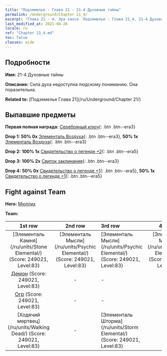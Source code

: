 ```yaml
---
title: "Подземелье - Глава 21 - 21-4 Духовные тайны"
permalink: /Underground/Chapter 21_4/
excerpt: "Глава 21 - 4. Эра хаоса  Подземелье - Глава 21_4. 21-4 Духовные тайны"
last_modified_at: 2021-04-28
locale: ru
ref: "Chapter 21_4.md"
toc: false
classes: wide
---
```


## Подробности

 **Имя:** 21-4 Духовные тайны

 **Описание:** Сила духа недоступна людскому пониманию. Она поразительна.

 **Related to:** [Подземелье Глава 21](/ru/Underground/Chapter 21/)

## Выпавшие предметы

 **Первая полная награда:** [Серебряный ключ](/ItemsRU/con_693/){: .btn .btn--era3}

 **Drop 1:** **50% 0x** [Элементаль Воздуха](/ItemsRU/her_448/){: .btn .btn--era3}, **50% 1x** [Элементаль Воздуха](/ItemsRU/her_448/){: .btn .btn--era3}

 **Drop 2:** **100% 1x** [Свидетельство о легенде +2](/ItemsRU/mat_81/){: .btn .btn--era5}

 **Drop 3:** **100% 2x** [Свиток заклинания](/ItemsRU/con_694/){: .btn .btn--era3}

 **Drop 4:** **50% 0x** [Свидетельство о легенде +1](/ItemsRU/mat_74/){: .btn .btn--era5}, **50% 1x** [Свидетельство о легенде +1](/ItemsRU/mat_74/){: .btn .btn--era5}


## Fight against Team
 **Hero:** [Мюллих](/ru/heroes/Mullich/)

 **Team:**


  | 1st row | 2nd row | 3rd row | 4th row |
  |:----:|:----:|:----|:----:|
  | [Элементаль Камня](/ru/units/Stone Elemental/) (Score: 249021, Level:83)  | [Элементаль Мысли](/ru/units/Psychic Elemental/) (Score: 249021, Level:83)  | [Элементаль Мысли](/ru/units/Psychic Elemental/) (Score: 249021, Level:83)  | [Элементаль Мысли](/ru/units/Psychic Elemental/) (Score: 249021, Level:83)  |
  | [Демон](/ru/units/Demon/) (Score: 249021, Level:83)  | - | - | - |
  | [Огр](/ru/units/Ogre/) (Score: 249021, Level:83)  | - | - | - |
  | [Ходячий мертвец](/ru/units/Walking Dead/) (Score: 249021, Level:83)  | - | [Элементаль Шторма](/ru/units/Storm Elemental/) (Score: 249021, Level:83)  | - |


